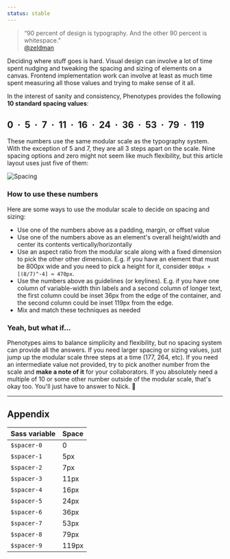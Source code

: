 ```yaml
---
status: stable
---
```


> “90 percent of design is typography. And the other 90 percent is whitespace.” <br>[@zeldman](https://twitter.com/zeldman/status/679727437198929921)

Deciding where stuff goes is hard. Visual design can involve a lot of time spent nudging and tweaking the spacing and sizing of elements on a canvas. Frontend implementation work can involve at least as much time spent measuring all those values and trying to make sense of it all.

In the interest of sanity and consistency, Phenotypes provides the following **10 standard spacing values**:

## 0 &nbsp;·&nbsp; 5 &nbsp;·&nbsp; 7 &nbsp;·&nbsp; 11 &nbsp;·&nbsp; 16 &nbsp;·&nbsp; 24 &nbsp;·&nbsp; 36 &nbsp;·&nbsp; 53 &nbsp;·&nbsp; 79 &nbsp;·&nbsp; 119

These numbers use the same modular scale as the typography system. With the exception of 5 and 7, they are all 3 steps apart on the scale. Nine spacing options and zero might not seem like much flexibility, but this article layout uses just five of them:

![Spacing](/img/guides/spacing.png)

### How to use these numbers

Here are some ways to use the modular scale to decide on spacing and sizing:

* Use one of the numbers above as a padding, margin, or offset value
* Use one of the numbers above as an element's overall height/width and center its contents vertically/horizontally
* Use an aspect ratio from the modular scale along with a fixed dimension to pick the other other dimension. E.g. if you have an element that must be 800px wide and you need to pick a height for it, consider `800px × [(8/7)^-4] ≈ 470px`.
* Use the numbers above as guidelines (or keylines). E.g. if you have one column of variable-width thin labels and a second column of longer text, the first column could be inset 36px from the edge of the container, and the second column could be inset 119px from the edge.
* Mix and match these techniques as needed

### Yeah, but what if...

Phenotypes aims to balance simplicity and flexibility, but no spacing system can provide all the answers. If you need larger spacing or sizing values, just jump up the modular scale three steps at a time (177, 264, etc). If you need an intermediate value not provided, try to pick another number from the scale and **make a note of it** for your collaborators. If you absolutely need a multiple of 10 or some other number outside of the modular scale, that's okay too. You'll just have to answer to Nick. 🔔

---

## Appendix

| Sass variable | Space |
| -------- | ----- |
| `$spacer-0` | 0 |
| `$spacer-1` | 5px |
| `$spacer-2` | 7px |
| `$spacer-3` | 11px |
| `$spacer-4` | 16px |
| `$spacer-5` | 24px |
| `$spacer-6` | 36px |
| `$spacer-7` | 53px |
| `$spacer-8` | 79px |
| `$spacer-9` | 119px |
